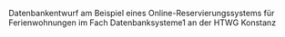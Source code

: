 Datenbankentwurf am Beispiel eines Online-Reservierungssystems für Ferienwohnungen
im Fach Datenbanksysteme1 an der HTWG Konstanz
